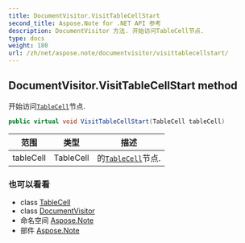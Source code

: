 ```yaml
---
title: DocumentVisitor.VisitTableCellStart
second_title: Aspose.Note for .NET API 参考
description: DocumentVisitor 方法. 开始访问TableCell节点.
type: docs
weight: 180
url: /zh/net/aspose.note/documentvisitor/visittablecellstart/
---
```

## DocumentVisitor.VisitTableCellStart method

开始访问[`TableCell`](../../tablecell/)节点.

```csharp
public virtual void VisitTableCellStart(TableCell tableCell)
```

| 范围 | 类型 | 描述 |
| --- | --- | --- |
| tableCell | TableCell | 的[`TableCell`](../../tablecell/)节点. |

### 也可以看看

* class [TableCell](../../tablecell/)
* class [DocumentVisitor](../)
* 命名空间 [Aspose.Note](../../documentvisitor/)
* 部件 [Aspose.Note](../../../)


